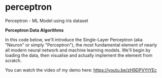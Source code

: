 # perceptron
Perceptron - ML Model using iris dataset

**Perceptron Data Algorithms**

In this code below, we'll introduce the Single-Layer Perceptron (aka "Neuron" or simply "Perceptron"), the most fundamental element of nearly all modern neural network and machine learning models.  We'll begin by loading the data, then visualise and actually implement the element from scratch. 

You can watch the video of my demo here: https://youtu.be/zH9DPVYtYEc
